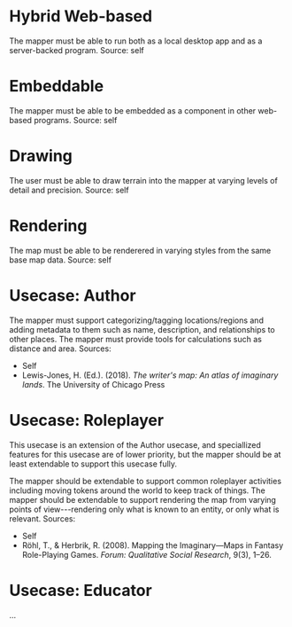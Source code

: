 # Hybrid Web-based
The mapper must be able to run both as a local desktop app and as a server-backed program.
Source: self

# Embeddable
The mapper must be able to be embedded as a component in other web-based programs.
Source: self

# Drawing
The user must be able to draw terrain into the mapper at varying levels of detail and precision.
Source: self

# Rendering
The map must be able to be renderered in varying styles from the same base map data.
Source: self

# Usecase: Author
The mapper must support categorizing/tagging locations/regions and adding metadata to them such as name, description, and relationships to other places.
The mapper must provide tools for calculations such as distance and area.
Sources:
 - Self
 - Lewis-Jones, H. (Ed.). (2018). *The writer's map: An atlas of imaginary lands*. The University of Chicago Press

# Usecase: Roleplayer
This usecase is an extension of the Author usecase, and speciallized features for this usecase are of lower priority, but the mapper should be at least extendable to support this usecase fully.

The mapper should be extendable to support common roleplayer activities including moving tokens around the world to keep track of things.
The mapper should be extendable to support rendering the map from varying points of view---rendering only what is known to an entity, or only what is relevant.
Sources:
 - Self
 - Röhl, T., & Herbrik, R. (2008). Mapping the Imaginary—Maps in Fantasy Role-Playing Games. *Forum: Qualitative Social Research*, 9(3), 1–26.

# Usecase: Educator
...
